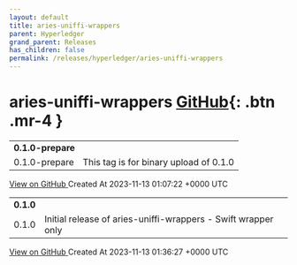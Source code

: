 ```yaml
---
layout: default
title: aries-uniffi-wrappers
parent: Hyperledger
grand_parent: Releases
has_children: false
permalink: /releases/hyperledger/aries-uniffi-wrappers
---
```


# aries-uniffi-wrappers <span class="fs-3 right-align">[GitHub](https://github.com/hyperledger/aries-uniffi-wrappers){: .btn .mr-4 }</span>


<div>
    <table>
        <tr>
            <td colspan="2">
                <b>
                    0.1.0-prepare
                </b>
            </td>
        </tr>
        <tr>
            <td>
                <span class="chip">
                    0.1.0-prepare
                </span>
            </td>
            <td>
                This tag is for binary upload of 0.1.0
            </td>
        </tr>
    </table>
    <a href="https://github.com/hyperledger/aries-uniffi-wrappers/releases/tag/0.1.0-prepare" class=".btn">
        View on GitHub
    </a>
    <span class="right-align">
        Created At 2023-11-13 01:07:22 +0000 UTC
    </span>
</div>

<div>
    <table>
        <tr>
            <td colspan="2">
                <b>
                    0.1.0
                </b>
            </td>
        </tr>
        <tr>
            <td>
                <span class="chip">
                    0.1.0
                </span>
            </td>
            <td>
                Initial release of aries-uniffi-wrappers
- Swift wrapper only
            </td>
        </tr>
    </table>
    <a href="https://github.com/hyperledger/aries-uniffi-wrappers/releases/tag/0.1.0" class=".btn">
        View on GitHub
    </a>
    <span class="right-align">
        Created At 2023-11-13 01:36:27 +0000 UTC
    </span>
</div>


